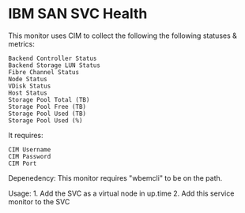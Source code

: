 IBM SAN SVC Health 
===================
This monitor uses CIM to collect the following the following statuses & metrics:

	Backend Controller Status
	Backend Storage LUN Status
	Fibre Channel Status
	Node Status
	VDisk Status
	Host Status
	Storage Pool Total (TB)
	Storage Pool Free (TB)
	Storage Pool Used (TB)
	Storage Pool Used (%)

It requires:

	CIM Username
	CIM Password
	CIM Port	
	

Depenedency:  This monitor requires "wbemcli" to be on the path.

Usage: 
	1. Add the SVC as a virtual node in up.time
	2. Add this service monitor to the SVC

